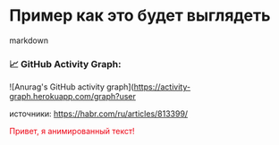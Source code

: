 # Пример как это будет выглядеть

markdown
### 📈 GitHub Activity Graph:
![Anurag's GitHub activity graph](https://activity-graph.herokuapp.com/graph?user


источники:
https://habr.com/ru/articles/813399/


<p style="color: red; animation: changeColor 2s infinite;">
  Привет, я анимированный текст!
</p>

<svg width="0" height="0">
  <style>
    @keyframes changeColor {
      0% { color: red; }
      50% { color: blue; }
      100% { color: red; }
    }
  </style>
</svg>
